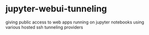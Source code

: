 # jupyter-webui-tunneling
giving public access to web apps running on jupyter notebooks using various hosted ssh tunneling providers
